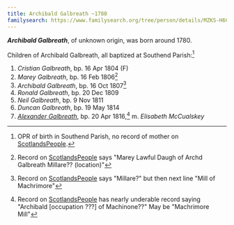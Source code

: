 ```yaml
---
title: Archibald Galbreath ~1780
familysearch: https://www.familysearch.org/tree/person/details/MZKS-H6C
---
```

***Archibald Galbreath***, of unknown origin, was born around 1780.

Children of Archibald Galbreath, all baptized at Southend Parish:[^children]

1. *Cristian Galbreath*, bp. 16 Apr 1804 (F)
2. *Marey Galbreath*, bp. 16 Feb 1806[^marey]
3. *Archibald Galbreath*, bp. 16 Oct 1807[^archibald]
4. *Ronald Galbreath*, bp. 20 Dec 1809
5. *Neil Galbreath*, bp. 9 Nov 1811
6. *Duncan Galbreath*, bp. 19 May 1814
7. *[Alexander Galbreath](galbreath-alexander-1816.md)*, bp. 20 Apr 1816,[^alexander] m. *Elisabeth McCualskey*

[^children]: OPR of birth in Southend Parish, no record of mother on [ScotlandsPeople](https://www.scotlandspeople.gov.uk/record-results?search_type=people&event=%28B%20OR%20C%20OR%20S%29&record_type%5B0%5D=opr_births&church_type=Old%20Parish%20Registers&dl_cat=church&dl_rec=church-births-baptisms&surname_so=syn&forename_so=starts&from_year=1800&to_year=1825&parent_names=galbreath&parent_names_so=exact&parent_name_two_so=exact&county=ARGYLL&record=Church%20of%20Scotland%20%28old%20parish%20registers%29%20Roman%20Catholic%20Church%20Other%20churches&rd_real_name%5B0%5D=SOUTHEND&rd_display_name%5B0%5D=SOUTHEND_SOUTHEND&rd_label%5B0%5D=SOUTHEND&rd_name%5B0%5D=SOUTHEND&sort=asc&order=Date&field=year). 

[^marey]: Record on [ScotlandsPeople](https://www.scotlandspeople.gov.uk/view-image/nrs_opr_records/2358260?image=81&return_row=15) says "Marey Lawful Daugh of Archd Galbreath Millare?? (location)"

[^archibald]: Record on [ScotlandsPeople](https://www.scotlandspeople.gov.uk/view-image/nrs_opr_records/2357272?image=84) says "Millare?" but then next line "Mill of Machrimore"

[^alexander]: Record on [ScotlandsPeople](https://www.scotlandspeople.gov.uk/view-image/nrs_opr_records/2357208?image=102) has nearly underable record saying "Archibald [occupation ???] of Machinone??"   May be "Machrimore Mill"

